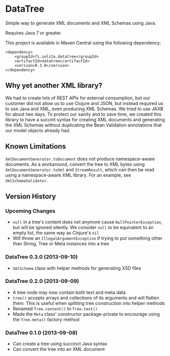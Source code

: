 
DataTree
========

Simple way to generate XML documents and XML Schemas using Java.

Requires Java 7 or greater.

This project is available in Maven Central using the following dependency:

```
<dependency>
    <groupId>fi.solita.datatree</groupId>
    <artifactId>datatree</artifactId>
    <version>0.3.0</version>
</dependency>
```


Why yet another XML library?
----------------------------

We had to create lots of REST APIs for external consumption, but our
customer did not allow us to use Clojure and JSON, but instead required us
to use Java and XML, even producing XML Schemas. We tried to use JAXB for
about two days. To protect our sanity and to save time, we created this
library to have a succint syntax for creating XML documents and generating
the XML Schemas without duplicating the Bean Validation annotations that
our model objects already had.


Known Limitations
-----------------

`XmlDocumentGenerator.toDocument` does not produce namespace-aware documents.
As a workaround, convert the tree to XML bytes using
`XmlDocumentGenerator.toXml` and `StreamResult`, which can then be read using
a namespace-aware XML library. For an example, see `XmlSchemaValidator`.


Version History
---------------

### Upcoming Changes

- `null` in a tree's content does not anymore cause `NullPointerException`,
but will be ignored silently. We consider `null` to be equivalent to an empty
list, the same way as Clojure's `nil`
- Will throw an `IllegalArgumentException` if trying to put something other
than String, Tree or Meta instances into a tree

### DataTree 0.3.0 (2013-09-10)

- `XmlSchema` class with helper methods for generating XSD files

### DataTree 0.2.0 (2013-09-09)

- A tree node may now contain both text and meta data
- `tree()` accepts arrays and collections of its arguments and will flatten
them. This is useful when splitting tree construction into helper methods
- Renamed `Tree.content()` to `Tree.text()`
- Made the `Meta` class' constructor package-private to encourage using the
`Tree.meta()` factory method

### DataTree 0.1.0 (2013-09-08)

- Can create a tree using succinct Java syntax
- Can convert the tree into an XML document
